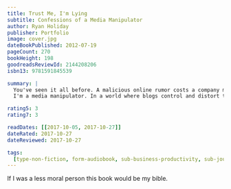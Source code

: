 ```yaml
---
title: Trust Me, I'm Lying
subtitle: Confessions of a Media Manipulator
author: Ryan Holiday
publisher: Portfolio
image: cover.jpg
dateBookPublished: 2012-07-19
pageCount: 270
bookHeight: 198
goodreadsReviewId: 2144208206
isbn13: 9781591845539

summary: |
  You've seen it all before. A malicious online rumor costs a company millions. A political sideshow derails the national news cycle and destroys a candidate. Some product or celebrity zooms from total obscurity to viral sensation. What you don't know is that someone is responsible for all this. Usually, someone like me.
  I'm a media manipulator. In a world where blogs control and distort the news, my job is to control blogs — as much as any one person can. I'm going to explain exactly how the media "really" works. What you choose to do with this information is up to you.

rating5: 3
rating7: 3

readDates: [[2017-10-05, 2017-10-27]]
dateRated: 2017-10-27
dateReviewed: 2017-10-27

tags:
  [type-non-fiction, form-audiobook, sub-business-productivity, sub-journalism]
---
```


If I was a less moral person this book would be my bible.
